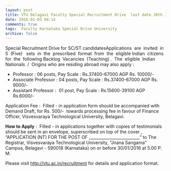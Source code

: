 ```yaml
---
layout: post
title: VTU Belagavi Faculty Special Recruitment Drive  last date 30th Jan-2016   
date: 2016-01-03 04:14
comments: true
tags:  Faculty Karnataka Special Drive University 
archive: false
---
```

Special Recruitment Drive for SC/ST candidatesApplications  are  invited  in 5  (Five)   sets  in  the  prescribed  format  from  the  eligible Indian  citizens  for  the  following Backlog  Vacancies  (Teaching) .  The  eligible  Indian  Nationals  /  Origins who are residing abroad may also apply :

- Professor : 06 posts, Pay Scale : Rs.37400-67000 AGP Rs. 10000/-
- Associate Professor : 04 posts, Pay Scale : Rs.37400-67000 AGP Rs. 9000/-
- Assistant Professor :  01 post, Pay Scale : Rs.15600-39100 AGP Rs.6000/- 

Application Fee :  Filled - in application form should be accompanied with Demand Draft, for Rs. 500/-  towards processing fee in favour of Finance Officer, Visvesvaraya Technological University, Belagavi.

**How to Apply** :  Filled - in applications together with copies of testimonials should be sent in an envelope, superscribed on top of the cover , “APPLICATION (NT) FOR THE POST OF _________________________” to The Registrar, Visvesvaraya Technological University, “Jnana Sangama” Campus, Belagavi - 590018 (Karnataka) on or before 30/01/2016 at 5.00 P. M. 

Please visit <http://vtu.ac.in/recruitment> for details and application format.



